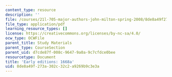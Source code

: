 ```yaml
---
content_type: resource
description: ''
file: /courses/21l-705-major-authors-john-milton-spring-2008/8de8a49f273a302c32c2a9269b9c3e3a_MIT21L_705S08_1668a.pdf
file_type: application/pdf
learning_resource_types: []
license: https://creativecommons.org/licenses/by-nc-sa/4.0/
ocw_type: OCWFile
parent_title: Study Materials
parent_type: CourseSection
parent_uid: d7cde87f-008c-9647-9a0a-9c7cfdce0bee
resourcetype: Document
title: 'Early editions: 1668a'
uid: 8de8a49f-273a-302c-32c2-a9269b9c3e3a
---
```

